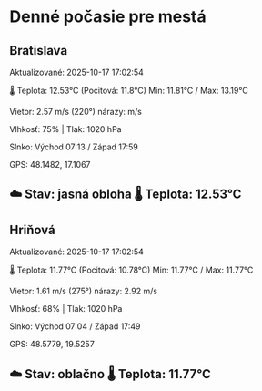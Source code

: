 ﻿# Denné počasie pre mestá

## Bratislava
Aktualizované: 2025-10-17 17:02:54

🌡️ Teplota: 12.53°C 
(Pocitová: 11.8°C)
Min: 11.81°C / Max: 13.19°C

Vietor: 2.57 m/s    (220°) 
nárazy:  m/s

Vlhkosť: 75% | Tlak: 1020 hPa

Slnko: Východ 07:13 / Západ 17:59

GPS: 48.1482, 17.1067

☁️ Stav: jasná obloha        🌡️ Teplota: 12.53°C
---

## Hriňová
Aktualizované: 2025-10-17 17:02:54

🌡️ Teplota: 11.77°C 
(Pocitová: 10.78°C)
Min: 11.77°C / Max: 11.77°C

Vietor: 1.61 m/s (275°)
nárazy: 2.92 m/s

Vlhkosť: 68% | Tlak: 1020 hPa

Slnko: Východ 07:04 / Západ 17:49

GPS: 48.5779, 19.5257

☁️ Stav: oblačno        🌡️ Teplota: 11.77°C
---

